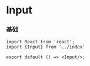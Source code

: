 # Input

### 基础
```tsx
import React from 'react';
import {Input} from '../index'

export default () => <Input/>;
```
